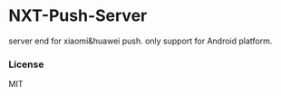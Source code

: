 # NXT-Push-Server
server end for xiaomi&huawei push. only support for Android platform. 

### License
MIT